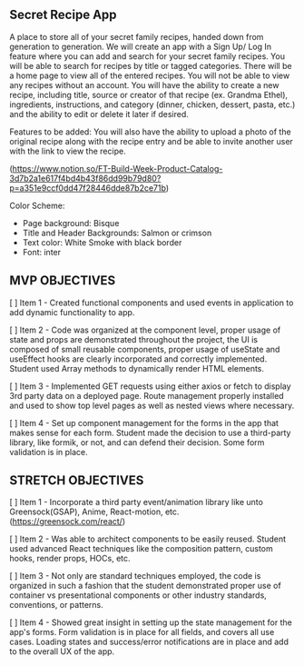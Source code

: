 ## Secret Recipe App
A place to store all of your secret family recipes, handed down from generation to generation. We will create an app with a Sign Up/ Log In feature where you can add and search for your secret family recipes. You will be able to search for recipes by title or tagged categories. There will be a home page to view all of the entered recipes. You will not be able to view any recipes without an account. You will have the ability to create a new recipe, including title, source or creator of that recipe (ex. Grandma Ethel), ingredients, instructions, and category (dinner, chicken, dessert, pasta, etc.) and the ability to edit or delete it later if desired. 

Features to be added:
You will also have the ability to upload a photo of the original recipe along with the recipe entry and be able to invite another user with the link to view the recipe.

(https://www.notion.so/FT-Build-Week-Product-Catalog-3d7b2a1e617f4bd4b43f86dd99b79d80?p=a351e9ccf0dd47f28446dde87b2ce71b)

Color Scheme:
- Page background: Bisque
- Title and Header Backgrounds: Salmon or crimson
- Text color: White Smoke with black border
- Font: inter

## MVP OBJECTIVES
[ ] Item 1 - Created functional components and used events in application to add dynamic functionality to app.

[ ] Item 2 - Code was organized at the component level, proper usage of state and props are demonstrated throughout the project, the UI is composed of small reusable components, proper usage of useState and useEffect hooks are clearly incorporated and correctly implemented. Student used Array methods to dynamically render HTML elements.

[ ] Item 3 - Implemented GET requests using either axios or fetch to display 3rd party data on a deployed page. Route management properly installed and used to show top level pages as well as nested views where necessary.

[ ] Item 4 - Set up component management for the forms in the app that makes sense for each form. Student made the decision to use a third-party library, like formik, or not, and can defend their decision. Some form validation is in place.

## STRETCH OBJECTIVES
[ ] Item 1 - Incorporate a third party event/animation library like unto Greensock(GSAP), Anime, React-motion, etc. (https://greensock.com/react/)

[ ] Item 2 - Was able to architect components to be easily reused. Student used advanced React techniques like the composition pattern, custom hooks, render props, HOCs, etc.

[ ] Item 3 - Not only are standard techniques employed, the code is organized in such a fashion that the student demonstrated proper use of container vs presentational components or other industry standards, conventions, or patterns.

[ ] Item 4 - Showed great insight in setting up the state management for the app's forms. Form validation is in place for all fields, and covers all use cases. Loading states and success/error notifications are in place and add to the overall UX of the app.





